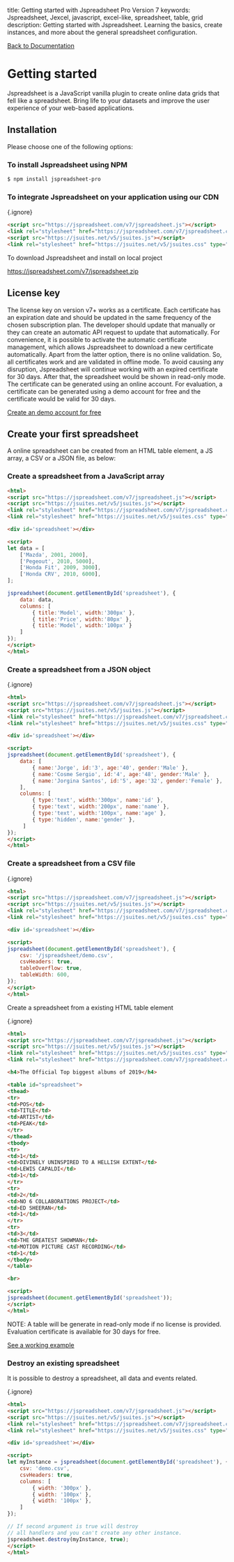 title: Getting started with Jspreadsheet Pro Version 7
keywords: Jspreadsheet, Jexcel, javascript, excel-like, spreadsheet, table, grid
description: Getting started with Jspreadsheet. Learning the basics, create instances, and more about the general spreadsheet configuration.

[Back to Documentation](/docs/v7)

# Getting started

Jspreadsheet is a JavaScript vanilla plugin to create online data grids that fell like a spreadsheet. Bring life to your datasets and improve the user experience of your web-based applications.

## Installation

Please choose one of the following options:


### To install Jspreadsheet using NPM

```bash
$ npm install jspreadsheet-pro
```
 

### To integrate Jspreadsheet on your application using our CDN

{.ignore}
```html
<script src="https://jspreadsheet.com/v7/jspreadsheet.js"></script>
<link rel="stylesheet" href="https://jspreadsheet.com/v7/jspreadsheet.css" type="text/css" />
<script src="https://jsuites.net/v5/jsuites.js"></script>
<link rel="stylesheet" href="https://jsuites.net/v5/jsuites.css" type="text/css" />
```

To download Jspreadsheet and install on local project

<https://jspreadsheet.com/v7/jspreadsheet.zip>

## License key

The license key on version v7+ works as a certificate. Each certificate has an expiration date and should be updated in the same frequency of the chosen subscription plan. The developer should update that manually or they can create an automatic API request to update that automatically. For convenience, it is possible to activate the automatic certificate management, which allows Jspreadsheet to download a new certificate automatically. Apart from the latter option, there is no online validation. So, all certificates work and are validated in offline mode. To avoid causing any disruption, Jspreadsheet will continue working with an expired certificate for 30 days. After that, the spreadsheet would be shown in read-only mode. The certificate can be generated using an online account. For evaluation, a certificate can be generated using a demo account for free and the certificate would be valid for 30 days. 

[Create an demo account for free](/me/register)

  

## Create your first spreadsheet

A online spreadsheet can be created from an HTML table element, a JS array, a CSV or a JSON file, as below:

### Create a spreadsheet from a JavaScript array

```html
<html>
<script src="https://jspreadsheet.com/v7/jspreadsheet.js"></script>
<script src="https://jsuites.net/v5/jsuites.js"></script>
<link rel="stylesheet" href="https://jspreadsheet.com/v7/jspreadsheet.css" type="text/css" />
<link rel="stylesheet" href="https://jsuites.net/v5/jsuites.css" type="text/css" />

<div id='spreadsheet'></div>

<script>
let data = [
    ['Mazda', 2001, 2000],
    ['Pegeout', 2010, 5000],
    ['Honda Fit', 2009, 3000],
    ['Honda CRV', 2010, 6000],
];

jspreadsheet(document.getElementById('spreadsheet'), {
    data: data,
    columns: [
        { title:'Model', width:'300px' },
        { title:'Price', width:'80px' },
        { title:'Model', width:'100px' }
    ]
});
</script>
</html>
```
 

 

### Create a spreadsheet from a JSON object

{.ignore}
```html
<html>
<script src="https://jspreadsheet.com/v7/jspreadsheet.js"></script>
<script src="https://jsuites.net/v5/jsuites.js"></script>
<link rel="stylesheet" href="https://jspreadsheet.com/v7/jspreadsheet.css" type="text/css" />
<link rel="stylesheet" href="https://jsuites.net/v5/jsuites.css" type="text/css" />

<div id='spreadsheet'></div>

<script>
jspreadsheet(document.getElementById('spreadsheet'), {
    data: [
        { name:'Jorge', id:'3', age:'40', gender:'Male' },
        { name:'Cosme Sergio', id:'4', age:'48', gender:'Male' },
        { name:'Jorgina Santos', id:'5', age:'32', gender:'Female' },
    ],
    columns: [
        { type:'text', width:'300px', name:'id' },
        { type:'text', width:'200px', name:'name' },
        { type:'text', width:'100px', name:'age' },
        { type:'hidden', name:'gender' },
     ]
});
</script>
</html>
```

### Create a spreadsheet from a CSV file

{.ignore}
```html
<html>
<script src="https://jspreadsheet.com/v7/jspreadsheet.js"></script>
<script src="https://jsuites.net/v5/jsuites.js"></script>
<link rel="stylesheet" href="https://jspreadsheet.com/v7/jspreadsheet.css" type="text/css" />
<link rel="stylesheet" href="https://jsuites.net/v5/jsuites.css" type="text/css" />

<div id='spreadsheet'></div>

<script>
jspreadsheet(document.getElementById('spreadsheet'), {
    csv: '/jspreadsheet/demo.csv',
    csvHeaders: true,
    tableOverflow: true,
    tableWidth: 600,
});
</script>
</html>
```

Create a spreadsheet from a existing HTML table element

{.ignore}
```html
<html>
<script src="https://jspreadsheet.com/v7/jspreadsheet.js"></script>
<script src="https://jsuites.net/v5/jsuites.js"></script>
<link rel="stylesheet" href="https://jsuites.net/v5/jsuites.css" type="text/css" />
<link rel="stylesheet" href="https://jspreadsheet.com/v7/jspreadsheet.css" type="text/css" />

<h4>The Official Top biggest albums of 2019</h4>

<table id="spreadsheet">
<thead>
<tr>
<td>POS</td>
<td>TITLE</td>
<td>ARTIST</td>
<td>PEAK</td>
</tr>
</thead>
<tbody>
<tr>
<td>1</td>
<td>DIVINELY UNINSPIRED TO A HELLISH EXTENT</td>
<td>LEWIS CAPALDI</td>
<td>1</td>
</tr>
<tr>
<td>2</td>
<td>NO 6 COLLABORATIONS PROJECT</td>
<td>ED SHEERAN</td>
<td>1</td>
</tr>
<tr>
<td>3</td>
<td>THE GREATEST SHOWMAN</td>
<td>MOTION PICTURE CAST RECORDING</td>
<td>1</td>
</tbody>
</table>

<br>

<script>
jspreadsheet(document.getElementById('spreadsheet')); 
</script>
</html>
```
 

NOTE: A table will be generate in read-only mode if no license is provided. Evaluation certificate is available for 30 days for free.

[See a working example](/docs/v7/examples/basic-spreadsheet)

### Destroy an existing spreadsheet

It is possible to destroy a spreadsheet, all data and events related.

{.ignore}
```html
<html>
<script src="https://jspreadsheet.com/v7/jspreadsheet.js"></script>
<script src="https://jsuites.net/v5/jsuites.js"></script>
<link rel="stylesheet" href="https://jspreadsheet.com/v7/jspreadsheet.css" type="text/css" />
<link rel="stylesheet" href="https://jsuites.net/v5/jsuites.css" type="text/css" />

<div id='spreadsheet'></div>

<script>
let myInstance = jspreadsheet(document.getElementById('spreadsheet'), {
    csv: 'demo.csv',
    csvHeaders: true,
    columns: [
        { width: '300px' },
        { width: '100px' },
        { width: '100px' },
    ]
});

// If second argument is true will destroy
// all handlers and you can't create any other instance.
jspreadsheet.destroy(myInstance, true);
</script>
</html>
```
 
